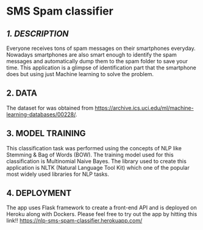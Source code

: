 # SMS Spam classifier

***1. DESCRIPTION***
--------------
Everyone receives tons of spam messages on their smartphones everyday. Nowadays smartphones are also smart enough to identify the spam messages and automatically dump them to the spam folder to save your time. This application is a glimpse of identification part that the smartphone does but using just Machine learning to solve the problem.

**2. DATA**
--------------
The dataset for was obtained from https://archive.ics.uci.edu/ml/machine-learning-databases/00228/.

**3. MODEL TRAINING**
--------------
This classification task was performed using the concepts of NLP like Stemming & Bag of Words (BOW).
The training model used for this classification is Multinomial Naive Bayes.
The library used to create this application is NLTK (Natural Language Tool Kit) which one of the popular most widely used libraries for NLP tasks.

**4. DEPLOYMENT**
--------------
The app uses Flask framework to create a front-end API and is deployed on Heroku along with Dockers.
Please feel free to try out the app by hitting this link!! https://nlp-sms-spam-classifier.herokuapp.com/

